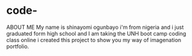 # code-
ABOUT ME 
My name is shinayomi ogunbayo i'm from nigeria and  i just graduated form high school and I am taking the UNH boot camp coding class online i created this project to show you my way of imagenation portfolio.
